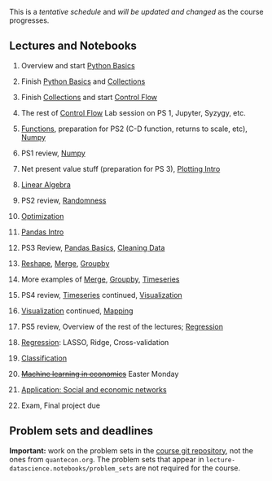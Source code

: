 This is a *tentative schedule* and *will be updated and changed* as the course progresses.

## Lectures and Notebooks
1. Overview and start [Python Basics](https://datascience.quantecon.org/python_fundamentals/basics.html)
2. Finish [Python Basics](https://datascience.quantecon.org/python_fundamentals/basics.html) and [Collections](https://datascience.quantecon.org/python_fundamentals/collections.html)
3. Finish [Collections](https://datascience.quantecon.org/python_fundamentals/collections.html) and start [Control Flow](https://datascience.quantecon.org/python_fundamentals/control_flow.html)
4. The rest of [Control Flow](https://datascience.quantecon.org/python_fundamentals/control_flow.html) Lab session on PS 1, Jupyter, Syzygy, etc. 
5. [Functions](https://datascience.quantecon.org/python_fundamentals/functions.html), preparation for PS2 (C-D function, returns to scale, etc), [Numpy](https://datascience.quantecon.org/scientific/numpy_arrays.html)
6. PS1 review, [Numpy](https://datascience.quantecon.org/scientific/numpy_arrays.html)
7. Net present value stuff (preparation for PS 3), [Plotting Intro](https://datascience.quantecon.org/scientific/plotting.html)
8. [Linear Algebra](https://datascience.quantecon.org/scientific/applied_linalg.html) 
9.  PS2 review, [Randomness](https://datascience.quantecon.org/scientific/randomness.html)
10. [Optimization](https://datascience.quantecon.org/scientific/optimization.html)

11. [Pandas Intro](https://datascience.quantecon.org/pandas/intro.html)
12. PS3 Review, [Pandas Basics](https://datascience.quantecon.org/pandas/basics.html), [Cleaning Data](https://datascience.quantecon.org/pandas/data_clean.html)
13. [Reshape](https://datascience.quantecon.org/pandas/reshape.html), [Merge](https://datascience.quantecon.org/pandas/merge.html), [Groupby](https://datascience.quantecon.org/pandas/groupby.html)
14. More examples of [Merge](https://datascience.quantecon.org/pandas/merge.html), [Groupby](https://datascience.quantecon.org/pandas/groupby.html), [Timeseries](https://datascience.quantecon.org/pandas/timeseries.html)
15. PS4 review, [Timeseries](https://datascience.quantecon.org/pandas/timeseries.html) continued, [Visualization](https://datascience.quantecon.org/applications/visualization_rules.html)
16. [Visualization](https://datascience.quantecon.org/pandas/matplotlib.html) continued, [Mapping](https://datascience.quantecon.org/applications/maps.html)
17. PS5 review, Overview of the rest of the lectures; [Regression](https://datascience.quantecon.org/applications/regression.html)
18. [Regression](https://datascience.quantecon.org/applications/regression.html): LASSO, Ridge, Cross-validation
19. [Classification](https://datascience.quantecon.org/applications/regression.html)
20. ~~[Machine learning in economics](https://datascience.quantecon.org/applications/ml_in_economics.html)~~ Easter Monday
21. [Application: Social and economic networks](https://github.com/doctor-phil/analyzing-economic-networks/blob/main/Analyzing_economic_networks.ipynb)
22. Exam, Final project due

## Problem sets and deadlines
**Important:** work on the problem sets in the [course git repository](https://github.com/doctor-phil/ECON323_2023_Summer/tree/master/problem_sets), not the ones from `quantecon.org`. The problem sets that appear in `lecture-datascience.notebooks/problem_sets` are not required for the course.
